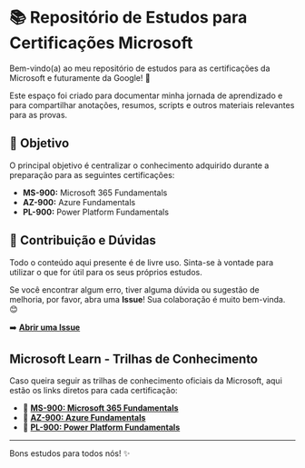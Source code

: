 # 📚 Repositório de Estudos para Certificações Microsoft

Bem-vindo(a) ao meu repositório de estudos para as certificações da Microsoft e futuramente da Google! 🚀

Este espaço foi criado para documentar minha jornada de aprendizado e para compartilhar anotações, resumos, scripts e outros materiais relevantes para as provas.

## 🎯 Objetivo

O principal objetivo é centralizar o conhecimento adquirido durante a preparação para as seguintes certificações:

* **MS-900:** Microsoft 365 Fundamentals
* **AZ-900:** Azure Fundamentals
* **PL-900:** Power Platform Fundamentals

## 🤝 Contribuição e Dúvidas

Todo o conteúdo aqui presente é de livre uso. Sinta-se à vontade para utilizar o que for útil para os seus próprios estudos.

Se você encontrar algum erro, tiver alguma dúvida ou sugestão de melhoria, por favor, abra uma **Issue**! Sua colaboração é muito bem-vinda. 😊

➡️ **[Abrir uma Issue](https://github.com/SteAmarante/Estudos-Certificacoe/issues)**

##  Microsoft Learn - Trilhas de Conhecimento

Caso queira seguir as trilhas de conhecimento oficiais da Microsoft, aqui estão os links diretos para cada certificação:

* 🔗 **[MS-900: Microsoft 365 Fundamentals](https://learn.microsoft.com/pt-br/credentials/certifications/microsoft-365-fundamentals/?practice-assessment-type=certification)**
* 🔗 **[AZ-900: Azure Fundamentals](https://learn.microsoft.com/pt-br/credentials/certifications/azure-fundamentals/?practice-assessment-type=certification)**
* 🔗 **[PL-900: Power Platform Fundamentals](https://learn.microsoft.com/pt-br/credentials/certifications/power-platform-fundamentals/?practice-assessment-type=certification)**

---

Bons estudos para todos nós! ✨